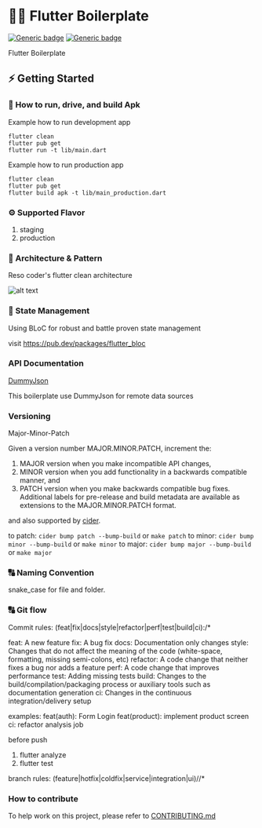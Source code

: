 # 👨‍💻 Flutter Boilerplate
[![Generic badge](https://img.shields.io/badge/Flutter-v3.16.1-blue)](https://flutter.dev/docs)
[![Generic badge](https://img.shields.io/badge/Dart-v3.2.1-blue)](https://dart.dev/guides)

Flutter Boilerplate

## ⚡️ Getting Started

### 🚚 How to run, drive, and build Apk

Example how to run development app
```
flutter clean
flutter pub get
flutter run -t lib/main.dart
```

Example how to run production app
```
flutter clean
flutter pub get
flutter build apk -t lib/main_production.dart
```

### ⚙️ Supported Flavor

1. staging
2. production

### 🎯 Architecture & Pattern

Reso coder's flutter clean architecture

![alt text](https://i0.wp.com/resocoder.com/wp-content/uploads/2019/08/Clean-Architecture-Flutter-Diagram.png?ssl=1)

### 🧬️ State Management

Using BLoC for robust and battle proven state management

visit https://pub.dev/packages/flutter_bloc

### API Documentation

[DummyJson](https://dummyjson.com/docs/)

This boilerplate use DummyJson for remote data sources

### Versioning

Major-Minor-Patch

Given a version number MAJOR.MINOR.PATCH, increment the:

1. MAJOR version when you make incompatible API changes,
2. MINOR version when you add functionality in a backwards compatible manner, and
3. PATCH version when you make backwards compatible bug fixes.
   Additional labels for pre-release and build metadata are available as extensions to the MAJOR.MINOR.PATCH format.

and also supported by [cider](https://pub.dev/packages/cider).

to patch: `cider bump patch --bump-build` or `make patch`
to minor: `cider bump minor --bump-build` or `make minor`
to major: `cider bump major --bump-build` or `make major`

### :capital_abcd: Naming Convention

snake_case for file and folder.

### :capital_abcd: Git flow

Commit rules:
(feat|fix|docs|style|refactor|perf|test|build|ci):\/*

feat: A new feature
fix: A bug fix
docs: Documentation only changes
style: Changes that do not affect the meaning of the code (white-space, formatting, missing semi-colons, etc)
refactor: A code change that neither fixes a bug nor adds a feature
perf: A code change that improves performance
test: Adding missing tests
build: Changes to the build/compilation/packaging process or auxiliary tools such as documentation generation
ci: Changes in the continuous integration/delivery setup

examples:
feat(auth): Form Login
feat(product): implement product screen
ci: refactor analysis job

before push
1. flutter analyze
2. flutter test

branch rules:
(feature|hotfix|coldfix|service|integration|ui)\/\/*

### How to contribute

To help work on this project, please refer to [CONTRIBUTING.md](CONTRIBUTING.md)